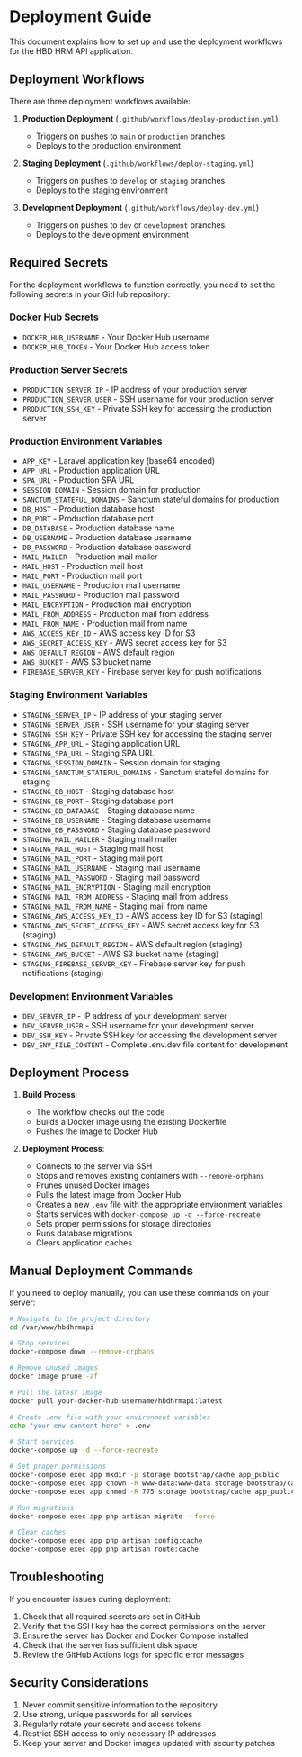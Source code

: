 # Deployment Guide

This document explains how to set up and use the deployment workflows for the HBD HRM API application.

## Deployment Workflows

There are three deployment workflows available:

1. **Production Deployment** (`.github/workflows/deploy-production.yml`)
   - Triggers on pushes to `main` or `production` branches
   - Deploys to the production environment

2. **Staging Deployment** (`.github/workflows/deploy-staging.yml`)
   - Triggers on pushes to `develop` or `staging` branches
   - Deploys to the staging environment

3. **Development Deployment** (`.github/workflows/deploy-dev.yml`)
   - Triggers on pushes to `dev` or `development` branches
   - Deploys to the development environment

## Required Secrets

For the deployment workflows to function correctly, you need to set the following secrets in your GitHub repository:

### Docker Hub Secrets
- `DOCKER_HUB_USERNAME` - Your Docker Hub username
- `DOCKER_HUB_TOKEN` - Your Docker Hub access token

### Production Server Secrets
- `PRODUCTION_SERVER_IP` - IP address of your production server
- `PRODUCTION_SERVER_USER` - SSH username for your production server
- `PRODUCTION_SSH_KEY` - Private SSH key for accessing the production server

### Production Environment Variables
- `APP_KEY` - Laravel application key (base64 encoded)
- `APP_URL` - Production application URL
- `SPA_URL` - Production SPA URL
- `SESSION_DOMAIN` - Session domain for production
- `SANCTUM_STATEFUL_DOMAINS` - Sanctum stateful domains for production
- `DB_HOST` - Production database host
- `DB_PORT` - Production database port
- `DB_DATABASE` - Production database name
- `DB_USERNAME` - Production database username
- `DB_PASSWORD` - Production database password
- `MAIL_MAILER` - Production mail mailer
- `MAIL_HOST` - Production mail host
- `MAIL_PORT` - Production mail port
- `MAIL_USERNAME` - Production mail username
- `MAIL_PASSWORD` - Production mail password
- `MAIL_ENCRYPTION` - Production mail encryption
- `MAIL_FROM_ADDRESS` - Production mail from address
- `MAIL_FROM_NAME` - Production mail from name
- `AWS_ACCESS_KEY_ID` - AWS access key ID for S3
- `AWS_SECRET_ACCESS_KEY` - AWS secret access key for S3
- `AWS_DEFAULT_REGION` - AWS default region
- `AWS_BUCKET` - AWS S3 bucket name
- `FIREBASE_SERVER_KEY` - Firebase server key for push notifications

### Staging Environment Variables
- `STAGING_SERVER_IP` - IP address of your staging server
- `STAGING_SERVER_USER` - SSH username for your staging server
- `STAGING_SSH_KEY` - Private SSH key for accessing the staging server
- `STAGING_APP_URL` - Staging application URL
- `STAGING_SPA_URL` - Staging SPA URL
- `STAGING_SESSION_DOMAIN` - Session domain for staging
- `STAGING_SANCTUM_STATEFUL_DOMAINS` - Sanctum stateful domains for staging
- `STAGING_DB_HOST` - Staging database host
- `STAGING_DB_PORT` - Staging database port
- `STAGING_DB_DATABASE` - Staging database name
- `STAGING_DB_USERNAME` - Staging database username
- `STAGING_DB_PASSWORD` - Staging database password
- `STAGING_MAIL_MAILER` - Staging mail mailer
- `STAGING_MAIL_HOST` - Staging mail host
- `STAGING_MAIL_PORT` - Staging mail port
- `STAGING_MAIL_USERNAME` - Staging mail username
- `STAGING_MAIL_PASSWORD` - Staging mail password
- `STAGING_MAIL_ENCRYPTION` - Staging mail encryption
- `STAGING_MAIL_FROM_ADDRESS` - Staging mail from address
- `STAGING_MAIL_FROM_NAME` - Staging mail from name
- `STAGING_AWS_ACCESS_KEY_ID` - AWS access key ID for S3 (staging)
- `STAGING_AWS_SECRET_ACCESS_KEY` - AWS secret access key for S3 (staging)
- `STAGING_AWS_DEFAULT_REGION` - AWS default region (staging)
- `STAGING_AWS_BUCKET` - AWS S3 bucket name (staging)
- `STAGING_FIREBASE_SERVER_KEY` - Firebase server key for push notifications (staging)

### Development Environment Variables
- `DEV_SERVER_IP` - IP address of your development server
- `DEV_SERVER_USER` - SSH username for your development server
- `DEV_SSH_KEY` - Private SSH key for accessing the development server
- `DEV_ENV_FILE_CONTENT` - Complete .env.dev file content for development

## Deployment Process

1. **Build Process**:
   - The workflow checks out the code
   - Builds a Docker image using the existing Dockerfile
   - Pushes the image to Docker Hub

2. **Deployment Process**:
   - Connects to the server via SSH
   - Stops and removes existing containers with `--remove-orphans`
   - Prunes unused Docker images
   - Pulls the latest image from Docker Hub
   - Creates a new `.env` file with the appropriate environment variables
   - Starts services with `docker-compose up -d --force-recreate`
   - Sets proper permissions for storage directories
   - Runs database migrations
   - Clears application caches

## Manual Deployment Commands

If you need to deploy manually, you can use these commands on your server:

```bash
# Navigate to the project directory
cd /var/www/hbdhrmapi

# Stop services
docker-compose down --remove-orphans

# Remove unused images
docker image prune -af

# Pull the latest image
docker pull your-docker-hub-username/hbdhrmapi:latest

# Create .env file with your environment variables
echo "your-env-content-here" > .env

# Start services
docker-compose up -d --force-recreate

# Set proper permissions
docker-compose exec app mkdir -p storage bootstrap/cache app_public
docker-compose exec app chown -R www-data:www-data storage bootstrap/cache app_public
docker-compose exec app chmod -R 775 storage bootstrap/cache app_public

# Run migrations
docker-compose exec app php artisan migrate --force

# Clear caches
docker-compose exec app php artisan config:cache
docker-compose exec app php artisan route:cache
```

## Troubleshooting

If you encounter issues during deployment:

1. Check that all required secrets are set in GitHub
2. Verify that the SSH key has the correct permissions on the server
3. Ensure the server has Docker and Docker Compose installed
4. Check that the server has sufficient disk space
5. Review the GitHub Actions logs for specific error messages

## Security Considerations

1. Never commit sensitive information to the repository
2. Use strong, unique passwords for all services
3. Regularly rotate your secrets and access tokens
4. Restrict SSH access to only necessary IP addresses
5. Keep your server and Docker images updated with security patches
